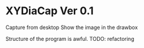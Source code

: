 # XYDiaCap Ver 0.1

Capture from desktop
Show the image in the drawbox

Structure of the program is awful.
TODO:
refactoring
